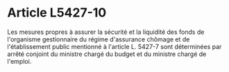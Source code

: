 # Article L5427-10

Les mesures propres à assurer la sécurité et la liquidité des fonds de l'organisme gestionnaire du régime d'assurance chômage et de l'établissement public mentionné à l'article L. 5427-7 sont déterminées par arrêté conjoint du ministre chargé du budget et du ministre chargé de l'emploi.